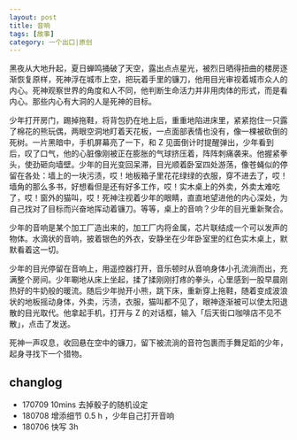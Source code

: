 ```yaml
---
layout: post
title: 音响
tags: [故事]
category: 一个出口|原创
---
```


黑夜从大地升起，夏日蝉鸣捅破了天空，露出点点星光，被烈日晒得扭曲的楼房逐渐恢复原样，死神浮在城市上空，把玩着手里的镰刀，他用目光审视着城市众人的内心。死神观察世界的角度和人不同，他判断生命活力并非用肉体的形式，而是看内心。那些内心有大洞的人是死神的目标。

少年打开房门，踢掉拖鞋，将背包扔在地上后，重重地陷进床里，紧紧抱住一只露了棉花的熊玩偶，两眼空洞地盯着天花板，一点面部表情也没有，像一棵被砍倒的死树。一片黑暗中，手机屏幕亮了一下，和 Z 见面倒计时提醒弹出，少年看到后，叹了口气，他的心脏像刚被正在膨胀的气球挤压着，阵阵刺痛袭来。他握紧拳头，使劲砸向墙壁。少年的目光变回呆滞，目光顺着卧室四处游荡，像苍蝇似的停留在各处：墙上的一块污渍，哎！地板箱子里花花绿绿的衣服，穿不进去了，哎！墙角的那么多书，好想看但是还有好多工作，哎！实木桌上的外卖，外卖太难吃了，哎！窗外的猫叫，哎！死神注视着少年的眼睛，直直地望进他的内心深处，为自己找对了目标而兴奋地挥动着镰刀。等等，桌上的音响？少年的目光重新聚合。

少年的音响是某个加工厂造出来的，加工厂内将金属，芯片联结成一个可以发声的物体。水滴状的音响，披着银色的外衣，安静坐在少年卧室里的红色实木桌上，默默看着这一切。

少年的目光停留在音响上，用遥控器打开，音乐顿时从音响身体小孔流淌而出，充满整个房间。少年唰地从床上坐起，揉了揉刚刚打疼的拳头，心里感到一股早晨刚热好的牛奶般的暖流。随后少年抛开小熊，跳下床，重新穿上拖鞋，随着变成波浪状的地板摇动身体，外卖，污渍，衣服，猫叫都不见了，眼神逐渐被可以使太阳退散的目光取代。他拿起手机，打开与 Z 的对话框，输入「后天街口咖啡店不见不散」，点击了发送。

死神一声叹息，收回悬在空中的镰刀，留下被流淌的音符包裹而手舞足蹈的少年，起身寻找下一个猎物。


## changlog
- 170709 10mins 去掉骰子的随机设定
- 180708 增添细节 0.5 h ，少年自己打开音响
- 180706 快写 3h
